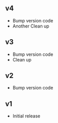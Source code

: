 ## v4
- Bump version code
- Another Clean up

## v3
- Bump version code
- Clean up

## v2
- Bump version code

## v1 
- Initial release
